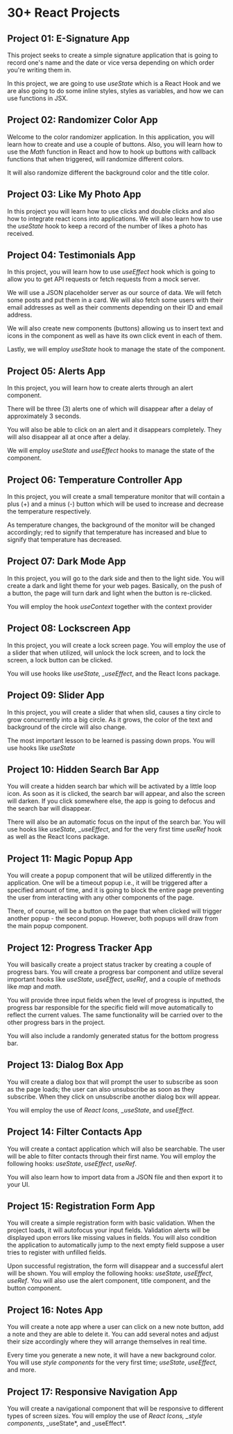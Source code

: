# 30+ React Projects

## Project 01: E-Signature App

This project seeks to create a simple signature application that is going to record one's name and the date or vice versa depending on which order you're writing them in.

In this project, we are going to use _useState_ which is a React Hook and we are also going to do some inline styles, styles as variables, and how we can use functions in JSX.

## Project 02: Randomizer Color App

Welcome to the color randomizer application. In this application, you will learn how to create and use a couple of buttons. Also, you will learn how to use the _Math_ function in React and how to hook up buttons with callback functions that when triggered, will randomize different colors.

It will also randomize different the background color and the title color.

## Project 03: Like My Photo App

In this project you will learn how to use clicks and double clicks and also how to integrate react icons into applications. We will also learn how to use the _useState_ hook to keep a record of the number of likes a photo has received.

## Project 04: Testimonials App

In this project, you will learn how to use _useEffect_ hook which is going to allow you to get API requests or fetch requests from a mock server.

We will use a JSON placeholder server as our source of data. We will fetch some posts and put them in a card. We will also fetch some users with their email addresses as well as their comments depending on their ID and email address.

We will also create new components (buttons) allowing us to insert text and icons in the component as well as have its own click event in each of them.

Lastly, we will employ _useState_ hook to manage the state of the component.

## Project 05: Alerts App

In this project, you will learn how to create alerts through an alert component.

There will be three (3) alerts one of which will disappear after a delay of approximately 3 seconds.

You will also be able to click on an alert and it disappears completely. They will also disappear all at once after a delay.

We will employ _useState_ and _useEffect_ hooks to manage the state of the component.

## Project 06: Temperature Controller App

In this project, you will create a small temperature monitor that will contain a plus (+) and a minus (-) button which will be used to increase and decrease the temperature respectively.

As temperature changes, the background of the monitor will be changed accordingly; red to signify that temperature has increased and blue to signify that temperature has decreased.

## Project 07: Dark Mode App

In this project, you will go to the dark side and then to the light side. You will create a dark and light theme for your web pages. Basically, on the push of a button, the page will turn dark and light when the button is re-clicked.

You will employ the hook _useContext_ together with the context provider

## Project 08: Lockscreen App

In this project, you will create a lock screen page. You will employ the use of a slider that when utilized, will unlock the lock screen, and to lock the screen, a lock button can be clicked.

You will use hooks like _useState, \_useEffect_, and the React Icons package.

## Project 09: Slider App

In this project, you will create a slider that when slid, causes a tiny circle to grow concurrently into a big circle. As it grows, the color of the text and background of the circle will also change.

The most important lesson to be learned is passing down props. You will use hooks like _useState_

## Project 10: Hidden Search Bar App

You will create a hidden search bar which will be activated by a little loop icon. As soon as it is clicked, the search bar will appear, and also the screen will darken. If you click somewhere else, the app is going to defocus and the search bar will disappear.

There will also be an automatic focus on the input of the search bar. You will use hooks like _useState, \_useEffect_, and for the very first time _useRef_ hook as well as the React Icons package.

## Project 11: Magic Popup App

You will create a popup component that will be utilized differently in the application. One will be a timeout popup i.e., it will be triggered after a specified amount of time, and it is going to block the entire page preventing the user from interacting with any other components of the page.

There, of course, will be a button on the page that when clicked will trigger another popup - the second popup. However, both popups will draw from the main popup component.

## Project 12: Progress Tracker App

You will basically create a project status tracker by creating a couple of progress bars. You will create a progress bar component and utilize several important hooks like _useState_, _useEffect_, _useRef_, and a couple of methods like _map_ and _math_.

You will provide three input fields when the level of progress is inputted, the progress bar responsible for the specific field will move automatically to reflect the current values. The same functionality will be carried over to the other progress bars in the project.

You will also include a randomly generated status for the bottom progress bar.

## Project 13: Dialog Box App

You will create a dialog box that will prompt the user to subscribe as soon as the page loads; the user can also unsubscribe as soon as they subscribe. When they click on unsubscribe another dialog box will appear.

You will employ the use of _React Icons, \_useState_, and _useEffect_.

## Project 14: Filter Contacts App

You will create a contact application which will also be searchable. The user will be able to filter contacts through their first name. You will employ the following hooks: _useState_, _useEffect_, _useRef_.

You will also learn how to import data from a JSON file and then export it to your UI.

## Project 15: Registration Form App

You will create a simple registration form with basic validation. When the project loads, it will autofocus your input fields.
Validation alerts will be displayed upon errors like missing values in fields. You will also condition the application to automatically jump to the next empty field suppose a user tries to register with unfilled fields.

Upon successful registration, the form will disappear and a successful alert will be shown. You will employ the following hooks: _useState_, _useEffect_, _useRef_. You will also use the alert component, title component, and the button component.

## Project 16: Notes App

You will create a note app where a user can click on a new note button, add a note and they are able to delete it. You can add several notes and adjust their size accordingly where they will arrange themselves in real time.

Every time you generate a new note, it will have a new background color. You will use _style components_ for the very first time; _useState_, _useEffect_, and more.

## Project 17: Responsive Navigation App

You will create a navigational component that will be responsive to different types of screen sizes. You will employ the use of _React Icons, \_style components_, \_useState*, and \_useEffect*.
